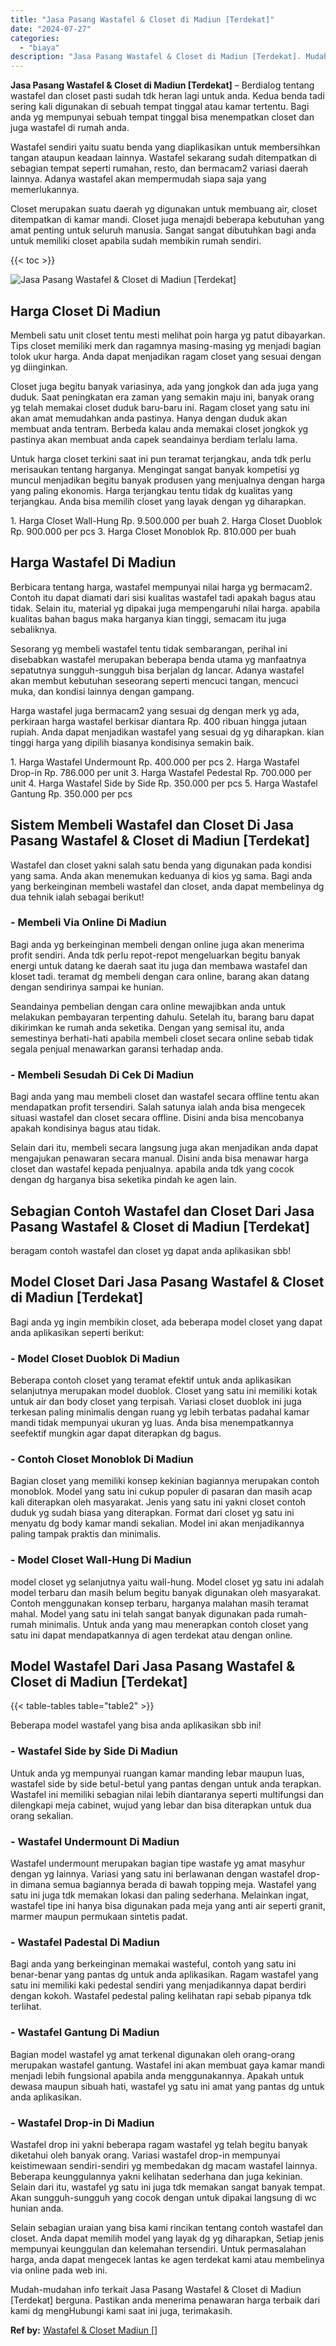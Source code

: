 ```yaml
---
title: "Jasa Pasang Wastafel & Closet di Madiun [Terdekat]"
date: "2024-07-27"
categories: 
  - "biaya"
description: "Jasa Pasang Wastafel & Closet di Madiun [Terdekat]. Mudah-mudahan info terkait Jasa Pasang Wastafel & Closet di Madiun [Terdekat] berguna. Pastikan anda me..."
---
```


**Jasa Pasang Wastafel & Closet di Madiun \[Terdekat\]** – Berdialog tentang wastafel dan closet pasti sudah tdk heran lagi untuk anda. Kedua benda tadi sering kali digunakan di sebuah tempat tinggal atau kamar tertentu. Bagi anda yg mempunyai sebuah tempat tinggal bisa menempatkan closet dan juga wastafel di rumah anda.

Wastafel sendiri yaitu suatu benda yang diaplikasikan untuk membersihkan tangan ataupun keadaan lainnya. Wastafel sekarang sudah ditempatkan di sebagian tempat seperti rumahan, resto, dan bermacam2 variasi daerah lainnya. Adanya wastafel akan mempermudah siapa saja yang memerlukannya.

Closet merupakan suatu daerah yg digunakan untuk membuang air, closet ditempatkan di kamar mandi. Closet juga menajdi beberapa kebutuhan yang amat penting untuk seluruh manusia. Sangat sangat dibutuhkan bagi anda untuk memiliki closet apabila sudah membikin rumah sendiri.

{{< toc >}}

![Jasa Pasang Wastafel & Closet di Madiun [Terdekat]](/images/wastafel-closet-murah29.png)

## Harga Closet Di Madiun

Membeli satu unit closet tentu mesti melihat poin harga yg patut dibayarkan. Tips closet memiliki merk dan ragamnya masing-masing yg menjadi bagian tolok ukur harga. Anda dapat menjadikan ragam closet yang sesuai dengan yg diinginkan.

Closet juga begitu banyak variasinya, ada yang jongkok dan ada juga yang duduk. Saat peningkatan era zaman yang semakin maju ini, banyak orang yg telah memakai closet duduk baru-baru ini. Ragam closet yang satu ini akan amat memudahkan anda pastinya. Hanya dengan duduk akan membuat anda tentram. Berbeda kalau anda memakai closet jongkok yg pastinya akan membuat anda capek seandainya berdiam terlalu lama.

Untuk harga closet terkini saat ini pun teramat terjangkau, anda tdk perlu merisaukan tentang harganya. Mengingat sangat banyak kompetisi yg muncul menjadikan begitu banyak produsen yang menjualnya dengan harga yang paling ekonomis. Harga terjangkau tentu tidak dg kualitas yang terjangkau. Anda bisa memilih closet yang layak dengan yg diharapkan.

1\. Harga Closet Wall-Hung Rp. 9.500.000 per buah 2. Harga Closet Duoblok Rp. 900.000 per pcs 3. Harga Closet Monoblok Rp. 810.000 per buah

## Harga Wastafel Di Madiun

Berbicara tentang harga, wastafel mempunyai nilai harga yg bermacam2. Contoh itu dapat diamati dari sisi kualitas wastafel tadi apakah bagus atau tidak. Selain itu, material yg dipakai juga mempengaruhi nilai harga. apabila kualitas bahan bagus maka harganya kian tinggi, semacam itu juga sebaliknya.

Sesorang yg membeli wastafel tentu tidak sembarangan, perihal ini disebabkan wastafel merupakan beberapa benda utama yg manfaatnya sepatutnya sungguh-sungguh bisa berjalan dg lancar. Adanya wastafel akan membut kebutuhan seseorang seperti mencuci tangan, mencuci muka, dan kondisi lainnya dengan gampang.

Harga wastafel juga bermacam2 yang sesuai dg dengan merk yg ada, perkiraan harga wastafel berkisar diantara Rp. 400 ribuan hingga jutaan rupiah. Anda dapat menjadikan wastafel yang sesuai dg yg diharapkan. kian tinggi harga yang dipilih biasanya kondisinya semakin baik.

1\. Harga Wastafel Undermount Rp. 400.000 per pcs 2. Harga Wastafel Drop-in Rp. 786.000 per unit 3. Harga Wastafel Pedestal Rp. 700.000 per unit 4. Harga Wastafel Side by Side Rp. 350.000 per pcs 5. Harga Wastafel Gantung Rp. 350.000 per pcs

## Sistem Membeli Wastafel dan Closet Di Jasa Pasang Wastafel & Closet di Madiun \[Terdekat\]

Wastafel dan closet yakni salah satu benda yang digunakan pada kondisi yang sama. Anda akan menemukan keduanya di kios yg sama. Bagi anda yang berkeinginan membeli wastafel dan closet, anda dapat membelinya dg dua tehnik ialah sebagai berikut!

### \- Membeli Via Online Di Madiun

Bagi anda yg berkeinginan membeli dengan online juga akan menerima profit sendiri. Anda tdk perlu repot-repot mengeluarkan begitu banyak energi untuk datang ke daerah saat itu juga dan membawa wastafel dan kloset tadi. teramat dg membeli dengan cara online, barang akan datang dengan sendirinya sampai ke hunian.

Seandainya pembelian dengan cara online mewajibkan anda untuk melakukan pembayaran terpenting dahulu. Setelah itu, barang baru dapat dikirimkan ke rumah anda seketika. Dengan yang semisal itu, anda semestinya berhati-hati apabila membeli closet secara online sebab tidak segala penjual menawarkan garansi terhadap anda.

### \- Membeli Sesudah Di Cek Di Madiun

Bagi anda yang mau membeli closet dan wastafel secara offline tentu akan mendapatkan profit tersendiri. Salah satunya ialah anda bisa mengecek situasi wastafel dan closet secara offline. Disini anda bisa mencobanya apakah kondisinya bagus atau tidak.

Selain dari itu, membeli secara langsung juga akan menjadikan anda dapat mengajukan penawaran secara manual. Disini anda bisa menawar harga closet dan wastafel kepada penjualnya. apabila anda tdk yang cocok dengan dg harganya bisa seketika pindah ke agen lain.

## Sebagian Contoh Wastafel dan Closet Dari Jasa Pasang Wastafel & Closet di Madiun \[Terdekat\]

beragam contoh wastafel dan closet yg dapat anda aplikasikan sbb!

## Model Closet Dari Jasa Pasang Wastafel & Closet di Madiun \[Terdekat\]

Bagi anda yg ingin membikin closet, ada beberapa model closet yang dapat anda aplikasikan seperti berikut:

### \- Model Closet Duoblok Di Madiun

Beberapa contoh closet yang teramat efektif untuk anda aplikasikan selanjutnya merupakan model duoblok. Closet yang satu ini memiliki kotak untuk air dan body closet yang terpisah. Variasi closet duoblok ini juga terkesan paling minimalis dengan ruang yg lebih terbatas padahal kamar mandi tidak mempunyai ukuran yg luas. Anda bisa menempatkannya seefektif mungkin agar dapat diterapkan dg bagus.

### \- Contoh Closet Monoblok Di Madiun

Bagian closet yang memiliki konsep kekinian bagiannya merupakan contoh monoblok. Model yang satu ini cukup populer di pasaran dan masih acap kali diterapkan oleh masyarakat. Jenis yang satu ini yakni closet contoh duduk yg sudah biasa yang diterapkan. Format dari closet yg satu ini menyatu dg body kamar mandi sekalian. Model ini akan menjadikannya paling tampak praktis dan minimalis.

### \- Model Closet Wall-Hung Di Madiun

model closet yg selanjutnya yaitu wall-hung. Model closet yg satu ini adalah model terbaru dan masih belum begitu banyak digunakan oleh masyarakat. Contoh menggunakan konsep terbaru, harganya malahan masih teramat mahal. Model yang satu ini telah sangat banyak digunakan pada rumah-rumah minimalis. Untuk anda yang mau menerapkan contoh closet yang satu ini dapat mendapatkannya di agen terdekat atau dengan online.

## Model Wastafel Dari Jasa Pasang Wastafel & Closet di Madiun \[Terdekat\]

{{< table-tables table="table2" >}}

Beberapa model wastafel yang bisa anda aplikasikan sbb ini!

### \- Wastafel Side by Side Di Madiun

Untuk anda yg mempunyai ruangan kamar manding lebar maupun luas, wastafel side by side betul-betul yang pantas dengan untuk anda terapkan. Wastafel ini memiliki sebagian nilai lebih diantaranya seperti multifungsi dan dilengkapi meja cabinet, wujud yang lebar dan bisa diterapkan untuk dua orang sekalian.

### \- Wastafel Undermount Di Madiun

Wastafel undermount merupakan bagian tipe wastafe yg amat masyhur dengan yg lainnya. Variasi yang satu ini berlawanan dengan wastafel drop-in dimana semua bagiannya berada di bawah topping meja. Wastafel yang satu ini juga tdk memakan lokasi dan paling sederhana. Melainkan ingat, wastafel tipe ini hanya bisa digunakan pada meja yang anti air seperti granit, marmer maupun permukaan sintetis padat.

### \- Wastafel Padestal Di Madiun

Bagi anda yang berkeinginan memakai wasteful, contoh yang satu ini benar-benar yang pantas dg untuk anda aplikasikan. Ragam wastafel yang satu ini memiliki kaki pedestal sendiri yang menjadikannya dapat berdiri dengan kokoh. Wastafel pedestal paling kelihatan rapi sebab pipanya tdk terlihat.

### \- Wastafel Gantung Di Madiun

Bagian model wastafel yg amat terkenal digunakan oleh orang-orang merupakan wastafel gantung. Wastafel ini akan membuat gaya kamar mandi menjadi lebih fungsional apabila anda menggunakannya. Apakah untuk dewasa maupun sibuah hati, wastafel yg satu ini amat yang pantas dg untuk anda aplikasikan.

### \- Wastafel Drop-in Di Madiun

Wastafel drop ini yakni beberapa ragam wastafel yg telah begitu banyak diketahui oleh banyak orang. Variasi wastafel drop-in mempunyai keistimewaan sendiri-sendiri yg membedakan dg macam wastafel lainnya. Beberapa keunggulannya yakni kelihatan sederhana dan juga kekinian. Selain dari itu, wastafel yg satu ini juga tdk memakan sangat banyak tempat. Akan sungguh-sungguh yang cocok dengan untuk dipakai langsung di wc hunian anda.

Selain sebagian uraian yang bisa kami rincikan tentang contoh wastafel dan closet. Anda dapat memilih model yang layak dg yg diharapkan, Setiap jenis mempunyai keunggulan dan kelemahan tersendiri. Untuk permasalahan harga, anda dapat mengecek lantas ke agen terdekat kami atau membelinya via online pada web ini.

Mudah-mudahan info terkait Jasa Pasang Wastafel & Closet di Madiun \[Terdekat\] berguna. Pastikan anda menerima penawaran harga terbaik dari kami dg mengHubungi kami saat ini juga, terimakasih.

**Ref by:** [Wastafel & Closet Madiun []](https://id.wikipedia.org/wiki/Wastafel)
